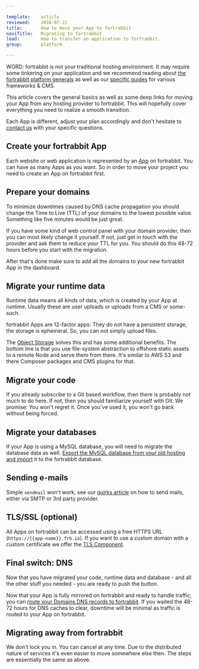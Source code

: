 ```yaml
---

template:    article
reviewed:    2016-07-22
title:       How to move your App to fortrabbit
naviTitle:   Migrating to fortrabbit
lead:        How to transfer an application to fortrabbit.
group:       platform

---
```



WORD: fortrabbit is not your traditional hosting environment. It may require some tinkering on your application and we recommend reading about [the fortrabbit platform generals](app) as well as our [specific guides](/#install-guides) for various frameworks & CMS.

This article covers the general basics as well as some deep links for moving your App from any hosting provider to fortrabbit. This will hopefully cover everything you need to realize a smooth transition.

Each App is different, adjust your plan accordingly and don't hesitate to [contact us](http://www.fortrabbit.com/contact) with your specific questions.


## Create your fortrabbit App

Each website or web application is represented by an [App](app) on fortrabbit. You can have as many Apps as you want. So in order to move your project you need to create an App on fortrabbit first.


## Prepare your domains

To minimize downtimes caused by DNS cache propagation you should change the Time to Live (TTL) of your domains to the lowest possible value. Something like five minutes would be just great.

If you have some kind of web control panel with your domain provider, then you can most likely change it yourself. If not, just get in touch with the provider and ask them to reduce your TTL for you. You should do this 48-72 hours before you start with the migration.

After that's done make sure to add all the domains to your new fortrabbit App in the dashboard.

## Migrate your runtime data

Runtime data means all kinds of data, which is created by your App at runtime. Usually these are user uploads or uploads from a CMS or some-such.

fortrabbit Apps are 12-factor apps: They do not have a persistent storage, the storage is ephemeral. So, you can not simply upload files.

The [Object Storage](/object-storage) solves this and has some additional benefits. The bottom line is that you use file-system abstraction to offshore static assets to a remote Node and serve them from there. It's similar to AWS S3 and there Composer packages and CMS plugins for that.


## Migrate your code

If you already subscribe to a Git based workflow, then there is probably not much to do here. If not, then you should familiarize yourself with Git. We promise: You won't regret it. Once you've used it, you won't go back without being forced.

## Migrate your databases

If your App is using a MySQL database, you will need to migrate the database data as well. [Export the MySQL database from your old hosting and import](mysql#toc-export-amp-import) it to the fortrabbit database.

## Sending e-mails

Simple `sendmail` won't work, see our [quirks article](/quirks#Mailing) on how to send mails, either via SMTP or 3rd party provider.

## TLS/SSL (optional)

All Apps on fortrabbit can be accessed using a free HTTPS URL (`https://{{app-name}}.frb.io`). If you want to use a custom domain with a custom certificate we offer the [TLS Component](tls).

## Final switch: DNS

Now that you have migrated your code, runtime data and database - and all the other stuff you needed - you are ready to push the button.

Now that your App is fully mirrored on fortrabbit and ready to handle traffic, you can [route your Domains DNS records to fortrabbit](domains#toc-route-a-custom-domain). If you waited the 48-72 hours for DNS caches to clear, downtime will be minimal as traffic is routed to your App on fortrabbit.

## Migrating away from fortrabbit

We don't lock you in. You can cancel at any time. Due to the distributed nature of services it's even easier to move somewhere else then. The steps are essentially the same as above.
